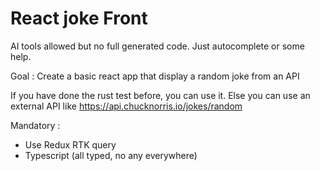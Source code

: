 # React joke Front

AI tools allowed but no full generated code. Just autocomplete or some help.

Goal : Create a basic react app that display a random joke from an API

If you have done the rust test before, you can use it. Else you can use an external API like https://api.chucknorris.io/jokes/random

Mandatory :
- Use Redux RTK query
- Typescript (all typed, no any everywhere)

